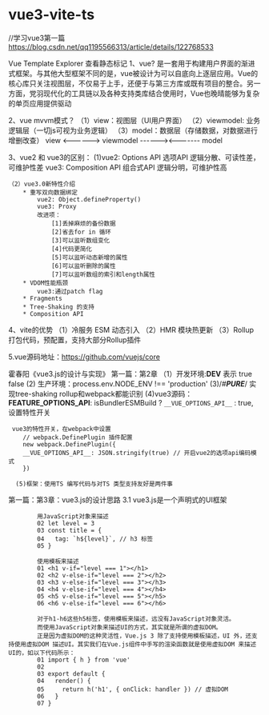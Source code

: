 # vue3-vite-ts
//学习vue3第一篇
https://blog.csdn.net/qq1195566313/article/details/122768533

Vue Template Explorer 查看静态标记
1、vue?
    是一套用于构建用户界面的渐进式框架。与其他大型框架不同的是，vue被设计为可以自底向上逐层应用。Vue的核心库只关注视图层，不仅易于上手，还便于与第三方库或既有项目的整合。另一方面，党羽现代化的工具链以及各种支持类库结合使用时，Vue也晚晴能够为复杂的单页应用提供驱动

2、vue mvvm模式？
    （1）view：视图层（UI用户界面）
    （2）viewmodel: 业务逻辑层（一切js可视为业务逻辑）
    （3）model：数据层（存储数据，对数据进行增删改查）
    view <------> viewmodel ------><------- model
    
3、vue2  和 vue3的区别：
    (1)vue2: Options API 选项API  逻辑分散、可读性差，可维护性差
       vue3: Composition API  组合式API 逻辑分明，可维护性高

    （2）vue3.0新特性介绍
        * 重写双向数据绑定
            vue2: Object.defineProperty()
            vue3: Proxy
            改进项：
                [1]丢掉麻烦的备份数据
                [2]省去for in 循环
                [3]可以监听数组变化
                [4]代码更简化
                [5]可以监听动态新增的属性
                [6]可以监听删除的属性
                [7]可以监听数组的索引和length属性
        * VDOM性能瓶颈
            vue3:通过patch flag
        * Fragments
        * Tree-Shaking 的支持
        * Composition API

4、vite的优势
    （1）冷服务 ESM 动态引入
    （2）HMR 模块热更新
    （3）Rollup打包代码，预配置，支持大部分Rollup插件

5.vue源码地址：https://github.com/vuejs/core

霍春阳《vue3.js的设计与实现》
第一篇：第2章
    （1）开发环境:__DEV__  表示 true false
     (2) 生产环境：process.env.NODE_ENV !== 'production'
     (3)/*#__PURE__*/ 实现tree-shaking rollup和webpack都能识别
     (4)vue3源码：__FEATURE_OPTIONS_API__: isBundlerESMBuild ? `__VUE_OPTIONS_API__` : true, 设置特性开关

     vue3的特性开关，在webpack中设置
        // webpack.DefinePlugin 插件配置
        new webpack.DefinePlugin({
        __VUE_OPTIONS_API__: JSON.stringify(true) // 开启vue2的选项api编码模式
        })

      (5)框架：使用TS 编写代码与对TS 类型支持友好是两件事
     
第一篇：第3章：vue3.js的设计思路
        3.1 vue3.js是一个声明式的UI框架

            用JavaScript对象来描述
            02 let level = 3
            03 const title = {
            04   tag: `h${level}`, // h3 标签
            05 }

            使用模板来描述
            01 <h1 v-if="level === 1"></h1>
            02 <h2 v-else-if="level === 2"></h2>
            03 <h3 v-else-if="level === 3"></h3>
            04 <h4 v-else-if="level === 4"></h4>
            05 <h5 v-else-if="level === 5"></h5>
            06 <h6 v-else-if="level === 6"></h6>

            对于h1-h6这些h5标签，使用模板来描述，远没有JavaScript对象灵活。
            而使用JavaScript对象来描述UI的方式，其实就是所谓的虚拟DOM。
            正是因为虚拟DOM的这种灵活性，Vue.js 3 除了支持使用模板描述，UI 外，还支持使用虚拟DOM 描述UI。其实我们在Vue.js组件中手写的渲染函数就是使用虚拟DOM 来描述UI的，如以下代码所示：
            01 import { h } from 'vue'
            02
            03 export default {
            04   render() {
            05     return h('h1', { onClick: handler }) // 虚拟DOM
            06   }
            07 }


